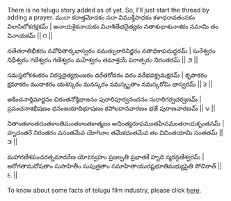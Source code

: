 There is no telugu story added as of yet. So, I'll just start the thread by adding a prayer.
ముదా కరాత్తమోదకం సదా విముక్తిసాధకం
కళాధరావతంసకం విలాసిలోకరక్షకమ్ |
అనాయకైకనాయకం వినాశితేభదైత్యకం
నతాశుభాశునాశకం నమామి తం వినాయకమ్ || ౧ ||

నతేతరాతిభీకరం నవోదితార్కభాస్వరం
నమత్సురారినిర్జరం నతాధికాపదుద్ధరమ్ |
సురేశ్వరం నిధీశ్వరం గజేశ్వరం గణేశ్వరం
మహేశ్వరం తమాశ్రయే పరాత్పరం నిరంతరమ్ || ౨ ||

సమస్తలోకశంకరం నిరస్తదైత్యకుంజరం
దరేతరోదరం వరం వరేభవక్త్రమక్షరమ్ |
కృపాకరం క్షమాకరం ముదాకరం యశస్కరం
మనస్కరం నమస్కృతాం నమస్కరోమి భాస్వరమ్ || ౩ ||

అకించనార్తిమార్జనం చిరంతనోక్తిభాజనం
పురారిపూర్వనందనం సురారిగర్వచర్వణమ్ |
ప్రపంచనాశభీషణం ధనంజయాదిభూషణం
కపోలదానవారణం భజే పురాణవారణమ్ || ౪ ||

నితాంతకాంతదంతకాంతిమంతకాంతకాత్మజం
అచింత్యరూపమంతహీనమంతరాయకృంతనమ్ |
హృదంతరే నిరంతరం వసంతమేవ యోగినాం
తమేకదంతమేవ తం విచింతయామి సంతతమ్ || ౫ ||

మహాగణేశపంచరత్నమాదరేణ యోzన్వహం
ప్రజల్పతి ప్రభాతకే హృది స్మరన్గణేశ్వరమ్ |
అరోగతామదోషతాం సుసాహితీం సుపుత్రతాం
సమాహితాయురష్టభూతిమభ్యుపైతి సోచిరాత్ || ౬ ||

To know about some facts of telugu film industry, please click [here](../tollywood/tollywood.md).
